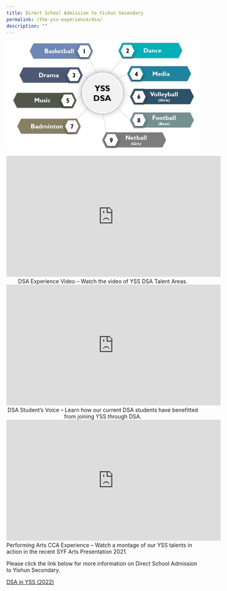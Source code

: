 ```yaml
---
title: Direct School Admission to Yishun Secondary
permalink: /the-yss-experience/dsa/
description: ""
---
```

![](/images/YSSDSA_1.jpg)



<iframe width="560" height="315" src="https://www.youtube.com/embed/Ea_swGnMzGE" title="YouTube video player" frameborder="0" allow="accelerometer; autoplay; clipboard-write; encrypted-media; gyroscope; picture-in-picture; web-share" allowfullscreen></iframe>
<div style="text-align:center">DSA Experience Video – Watch the video of YSS DSA Talent Areas.</div>

<iframe width="560" height="315" src="https://www.youtube.com/embed/W8aq4VI-3Hc" title="YouTube video player" frameborder="0" allow="accelerometer; autoplay; clipboard-write; encrypted-media; gyroscope; picture-in-picture; web-share" allowfullscreen></iframe><br>
<div style="text-align:center">DSA Student’s Voice – Learn how our current DSA students have benefitted from joining YSS through DSA.</div>

<iframe width="560" height="315" src="https://www.youtube.com/embed/q_8WndVHWXU" title="YouTube video player" frameborder="0" allow="accelerometer; autoplay; clipboard-write; encrypted-media; gyroscope; picture-in-picture; web-share" allowfullscreen></iframe><br>
Performing Arts CCA Experience – Watch a montage of our YSS talents in action in the recent SYF Arts Presentation 2021.

	
Please click the link below for more information on Direct School Admission to Yishun Secondary.

[DSA in YSS (2022)]([](/files/YSS%20DSA%202022%20Website%20update.pdf))